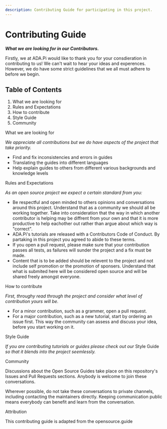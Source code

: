 ```yaml
---
description: Contributing Guide for participating in this project.
---
```


# Contributing Guide

_**What we are looking for in our Contributors.**_

Firstly, we at ADA.Pi would like to thank you for your consdieration in contributing to us! We can't wait to hear your ideas and experences. However, we do have some strict guidelines that we all must adhere to before we begin.

## Table of Contents

1. What we are looking for
2. Rules and Expectations
3. How to contribute
4. Style Guide
5. Community

What we are looking for

_We appreciate all contributions but we do have aspects of the project that take priority._

* Find and fix inconsistencies and errors in guides
* Translating the guides into different languages
* Help explain guides to others from different various backgrounds and knowledge levels

Rules and Expectations

_As an open source project we expect a certain standard from you:_

* Be respectful and open minded to others opinions and conversations around this project. Understand that as a community we should all be working together. Take into consideration that the way in which another contributor is helping may be diffrent from your own and that it is more productive to help eachother out rather than argue about which way is "correct".
* ADA.Pi's tutorials are released with a Contributors Code of Conduct. By partaking in this project you agreed to abide to these terms.
* If you open a pull request, please make sure that your contribution passes all tests, as failures will sunder the project and a fix must be made.
* Content that is to be added should be relevent to the project and not include self promotion or the promotion of sponsers. Understand that what is submited here will be considered open source and will be shared freely amongst everyone. 

How to contribute

_First, throughy read through the project and consider what level of contribution yours will be._

* For a minor contribution, such as a grammer, open a pull request.
* For a major contribution, such as a new tutorial, start by ordering an issue first. This way the community can assess and discuss your idea, before you start working on it.

Style Guide

_If you are contributing tutorials or guides please check out our_ Style Guide _so that it blends into the project seemlessly._

Community

Discussions about the Open Source Guides take place on this repository's Issues and Pull Requests sections. Anybody is welcome to join these conversations.

Wherever possible, do not take these conversations to private channels, including contacting the maintainers directly. Keeping communication public means everybody can benefit and learn from the conversation.

Attribution

This contributing guide is adapted from the opensource.guide

